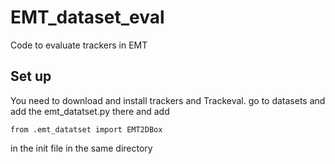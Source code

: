 # EMT_dataset_eval
Code to evaluate trackers in EMT


## Set up
You need to download and install trackers and Trackeval.
go to datasets and add the emt_datatset.py there and add

``` from .emt_datatset import EMT2DBox ```

in the init file in the same directory